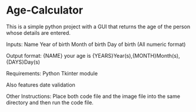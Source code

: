 # Age-Calculator

This is a simple python project with a GUI that returns the age of the person whose details are entered.

Inputs:
Name
Year of birth 
Month of birth
Day of birth
(All numeric format)

Output format:
{NAME} your age is {YEARS}Year(s),{MONTH}Month(s),{DAYS}Day(s)

Requirements:
Python
Tkinter module

Also features date validation

Other Instructions:
Place both code file and the image file into the same directory and then run the code file.

